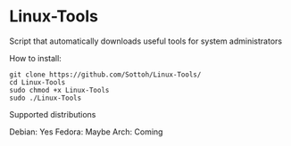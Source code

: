 # Linux-Tools
Script that automatically downloads useful tools for system administrators

How to install:
```
git clone https://github.com/Sottoh/Linux-Tools/
cd Linux-Tools
sudo chmod +x Linux-Tools
sudo ./Linux-Tools
```

Supported distributions

Debian: Yes
Fedora: Maybe
Arch: Coming
